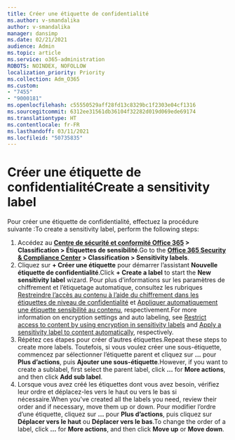 ```yaml
---
title: Créer une étiquette de confidentialité
ms.author: v-smandalika
author: v-smandalika
manager: dansimp
ms.date: 02/21/2021
audience: Admin
ms.topic: article
ms.service: o365-administration
ROBOTS: NOINDEX, NOFOLLOW
localization_priority: Priority
ms.collection: Adm_O365
ms.custom:
- "7455"
- "9000181"
ms.openlocfilehash: c55550529aff28fd13c8329bc1f2303e04cf1316
ms.sourcegitcommit: 6312ee31561db36104f32282d019d069ede69174
ms.translationtype: HT
ms.contentlocale: fr-FR
ms.lasthandoff: 03/11/2021
ms.locfileid: "50735835"
---
```

# <a name="create-a-sensitivity-label"></a><span data-ttu-id="64f9d-102">Créer une étiquette de confidentialité</span><span class="sxs-lookup"><span data-stu-id="64f9d-102">Create a sensitivity label</span></span>

<span data-ttu-id="64f9d-103">Pour créer une étiquette de confidentialité, effectuez la procédure suivante :</span><span class="sxs-lookup"><span data-stu-id="64f9d-103">To create a sensitivity label, perform the following steps:</span></span>

1. <span data-ttu-id="64f9d-104">Accédez au **[Centre de sécurité et conformité Office 365](https://sip.protection.office.com/) > Classification > Étiquettes de sensibilité**.</span><span class="sxs-lookup"><span data-stu-id="64f9d-104">Go to the **[Office 365 Security & Compliance Center](https://sip.protection.office.com/) > Classification > Sensitivity labels**.</span></span>
2. <span data-ttu-id="64f9d-105">Cliquez sur **+ Créer une étiquette** pour démarrer l’assistant **Nouvelle étiquette de confidentialité**.</span><span class="sxs-lookup"><span data-stu-id="64f9d-105">Click **+ Create a label** to start the **New sensitivity label** wizard.</span></span> <span data-ttu-id="64f9d-106">Pour plus d’informations sur les paramètres de chiffrement et l’étiquetage automatique, consultez les rubriques [Restreindre l’accès au contenu à l’aide du chiffrement dans les étiquettes de niveau de confidentialité](https://docs.microsoft.com/microsoft-365/compliance/encryption-sensitivity-labels) et [Appliquer automatiquement une étiquette sensibilité au contenu](https://docs.microsoft.com/microsoft-365/compliance/apply-sensitivity-label-automatically), respectivement.</span><span class="sxs-lookup"><span data-stu-id="64f9d-106">For more information on encryption settings and auto labeling, see [Restrict access to content by using encryption in sensitivity labels](https://docs.microsoft.com/microsoft-365/compliance/encryption-sensitivity-labels) and [Apply a sensitivity label to content automatically](https://docs.microsoft.com/microsoft-365/compliance/apply-sensitivity-label-automatically), respectively.</span></span>
3. <span data-ttu-id="64f9d-107">Répétez ces étapes pour créer d’autres étiquettes.</span><span class="sxs-lookup"><span data-stu-id="64f9d-107">Repeat these steps to create more labels.</span></span> <span data-ttu-id="64f9d-108">Toutefois, si vous voulez créer une sous-étiquette, commencez par sélectionner l’étiquette parent et cliquez sur **...** pour **Plus d’actions**, puis **Ajouter une sous-étiquette**.</span><span class="sxs-lookup"><span data-stu-id="64f9d-108">However, if you want to create a sublabel, first select the parent label, click **...** for **More actions**, and then click **Add sub label**.</span></span>
4. <span data-ttu-id="64f9d-109">Lorsque vous avez créé les étiquettes dont vous avez besoin, vérifiez leur ordre et déplacez-les vers le haut ou vers le bas si nécessaire.</span><span class="sxs-lookup"><span data-stu-id="64f9d-109">When you've created all the labels you need, review their order and if necessary, move them up or down.</span></span> <span data-ttu-id="64f9d-110">Pour modifier l’ordre d’une étiquette, cliquez sur **...** pour **Plus d’actions**, puis cliquez sur **Déplacer vers le haut** ou **Déplacer vers le bas**.</span><span class="sxs-lookup"><span data-stu-id="64f9d-110">To change the order of a label, click **...** for **More actions**, and then click **Move up** or **Move down**.</span></span> 

